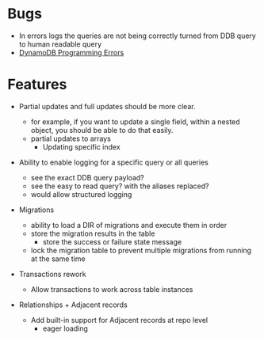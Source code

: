 # Bugs

- In errors logs the queries are not being correctly turned from DDB query to human readable query
- [DynamoDB Programming Errors](https://docs.aws.amazon.com/amazondynamodb/latest/developerguide/Programming.Errors.html)

# Features

- Partial updates and full updates should be more clear.
  - for example, if you want to update a single field, within a nested object, you should be able to do that easily.
  - partial updates to arrays
    - Updating specific index

- Ability to enable logging for a specific query or all queries
  - see the exact DDB query payload?
  - see the easy to read query? with the aliases replaced?
  - would allow structured logging

- Migrations
  - ability to load a DIR of migrations and execute them in order
  - store the migration results in the table
    - store the success or failure state message
  - lock the migration table to prevent multiple migrations from running at the same time

- Transactions rework
  - Allow transactions to work across table instances

- Relationships + Adjacent records
  - Add built-in support for Adjacent records at repo level
    - eager loading
